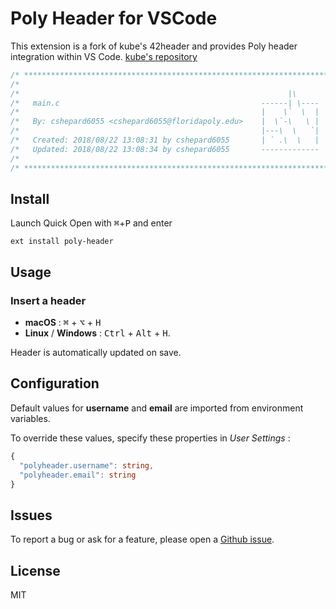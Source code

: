 # Poly Header for VSCode

This extension is a fork of kube's 42header and provides Poly header integration within VS Code.
[kube's repository](https://github.com/kube/vscode-42header)

```c
/* ************************************************************************** */
/*                                                                            */
/*                                                            |\              */
/*   main.c                                             ------| \----         */
/*                                                      |    \`  \  |  p      */
/*   By: cshepard6055 <cshepard6055@floridapoly.edu>    |  \`-\   \ |  o      */
/*                                                      |---\  \   `|  l      */
/*   Created: 2018/08/22 13:08:31 by cshepard6055       | ` .\  \   |  y      */
/*   Updated: 2018/08/22 13:08:34 by cshepard6055       -------------         */
/*                                                                            */
/* ************************************************************************** */
```

## Install

Launch Quick Open with <kbd>⌘</kbd>+<kbd>P</kbd> and enter
```
ext install poly-header
```

## Usage

### Insert a header
 - **macOS** : <kbd>⌘</kbd> + <kbd>⌥</kbd> + <kbd>H</kbd>
 - **Linux** / **Windows** : <kbd>Ctrl</kbd> + <kbd>Alt</kbd> + <kbd>H</kbd>.

Header is automatically updated on save.


## Configuration

Default values for **username** and **email** are imported from environment variables.

To override these values, specify these properties in *User Settings* :

```ts
{
  "polyheader.username": string,
  "polyheader.email": string
}
```


## Issues

To report a bug or ask for a feature, please open a [Github issue](https://github.com/Caleb-Shepard/vscode-poly-header/issues).


## License

MIT
